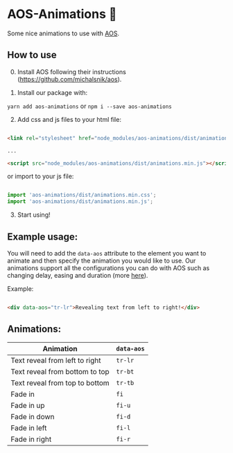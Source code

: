 # AOS-Animations 🦄


Some nice animations to use with [AOS](https://github.com/michalsnik/aos).


## How to use

0. Install AOS following their instructions (https://github.com/michalsnik/aos).

1. Install our package with:


`yarn add aos-animations` or `npm i --save aos-animations`



2. Add css and js files to your html file:

``` html

<link rel="stylesheet" href="node_modules/aos-animations/dist/animations.min.css">

...

<script src="node_modules/aos-animations/dist/animations.min.js"></script>

```

or import to your js file:


``` js

import 'aos-animations/dist/animations.min.css';
import 'aos-animations/dist/animations.min.js';

```

3. Start using!


## Example usage:

You will need to add the `data-aos` attribute to the element you want to animate and then specify the animation you would like to use. Our animations support all the configurations you can do with AOS such as changing delay, easing and duration (more [here](https://github.com/michalsnik/aos#2-set-animation-using-data-aos-attribute)).

Example:


``` html

<div data-aos="tr-lr">Revealing text from left to right!</div>

```


## Animations:

| Animation                      | `data-aos` |
|--------------------------------|------------|
| Text reveal from left to right | `tr-lr`    |
| Text reveal from bottom to top | `tr-bt`    |
| Text reveal from top to bottom | `tr-tb`    |
| Fade in | `fi`    |
| Fade in up | `fi-u`    |
| Fade in down | `fi-d`    |
| Fade in left | `fi-l`    |
| Fade in right | `fi-r`    |


